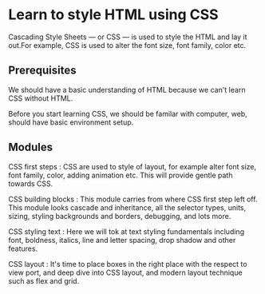 # Learn to style HTML using CSS

Cascading Style Sheets — or CSS — is used to style the HTML and lay it out.For example, CSS is used to alter the font size, font family, color etc.

## Prerequisites

We should have a basic understanding of HTML because we can't learn CSS without HTML.

Before you start learning CSS, we should be familar with computer, web, should have basic environment setup.

## Modules

CSS first steps
: CSS are used to style of layout, for example alter font size, font family, color, adding animation etc. This will provide gentle path towards CSS.

CSS building blocks
: This module carries from where CSS first step left off. This module looks cascade and inheritance, all the selector types, units, sizing, styling backgrounds and borders, debugging, and lots more.

CSS styling text
: Here we will tok at text styling fundamentals including font, boldness, italics, line and letter spacing, drop shadow and other features.

CSS layout
: It's time to place boxes in the right place with the respect to view port, and deep dive into CSS layout, and modern layout technique such as flex and grid.
